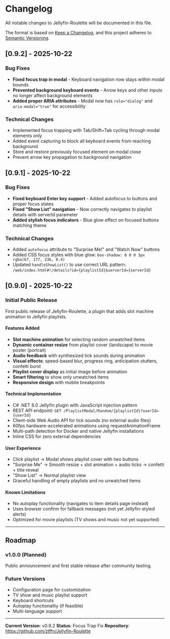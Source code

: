 # Changelog

All notable changes to Jellyfin-Roulette will be documented in this file.

The format is based on [Keep a Changelog](https://keepachangelog.com/en/1.0.0/),
and this project adheres to [Semantic Versioning](https://semver.org/spec/v2.0.0.html).

## [0.9.2] - 2025-10-22

### Bug Fixes

- **Fixed focus trap in modal** - Keyboard navigation now stays within modal bounds
- **Prevented background keyboard events** - Arrow keys and other inputs no longer affect background elements
- **Added proper ARIA attributes** - Modal now has `role="dialog"` and `aria-modal="true"` for accessibility

### Technical Changes

- Implemented focus trapping with Tab/Shift+Tab cycling through modal elements only
- Added event capturing to block all keyboard events from reaching background
- Store and restore previously focused element on modal close
- Prevent arrow key propagation to background navigation

## [0.9.1] - 2025-10-22

### Bug Fixes

- **Fixed keyboard Enter key support** - Added autofocus to buttons and proper focus states
- **Fixed "Show List" navigation** - Now correctly navigates to playlist details with serverId parameter
- **Added stylish focus indicators** - Blue glow effect on focused buttons matching theme

### Technical Changes

- Added `autofocus` attribute to "Surprise Me!" and "Watch Now" buttons
- Added CSS focus styles with blue glow: `box-shadow: 0 0 0 3px rgba(67, 177, 236, 0.4)`
- Updated `handleShowList()` to use correct URL pattern: `/web/index.html#!/details?id={playlistId}&serverId={serverId}`

## [0.9.0] - 2025-10-22

### Initial Public Release

First public release of Jellyfin-Roulette, a plugin that adds slot machine animation to Jellyfin playlists.

#### Features Added
- **Slot machine animation** for selecting random unwatched items
- **Dynamic container resize** from playlist cover (landscape) to movie poster (portrait)
- **Audio feedback** with synthesized tick sounds during animation
- **Visual effects**: speed-based blur, progress ring, anticipation stutters, confetti burst
- **Playlist cover display** as initial image before animation
- **Smart filtering** to show only unwatched items
- **Responsive design** with mobile breakpoints

#### Technical Implementation
- C# .NET 8.0 Jellyfin plugin with JavaScript injection pattern
- REST API endpoint: `GET /PlaylistModal/Random/{playlistId}?userId={userId}`
- Client-side Web Audio API for tick sounds (no external audio files)
- 60fps hardware-accelerated animations using requestAnimationFrame
- Multi-path detection for Docker and native Jellyfin installations
- Inline CSS for zero external dependencies

#### User Experience
- Click playlist → Modal shows playlist cover with two buttons
- "Surprise Me" → Smooth resize + slot animation + audio ticks → confetti + title reveal
- "Show List" → Normal playlist view
- Graceful handling of empty playlists and no unwatched items

#### Known Limitations
- No autoplay functionality (navigates to item details page instead)
- Uses browser confirm for fallback messages (not yet Jellyfin-styled alerts)
- Optimized for movie playlists (TV shows and music not yet supported)

---

## Roadmap

### v1.0.0 (Planned)
Public announcement and first stable release after community testing.

### Future Versions
- Configuration page for customization
- TV show and music playlist support
- Keyboard shortcuts
- Autoplay functionality (if feasible)
- Multi-language support

---

**Current Version**: v0.9.2
**Status**: Focus Trap Fix
**Repository**: https://github.com/ztffn/Jellyfin-Roulette

